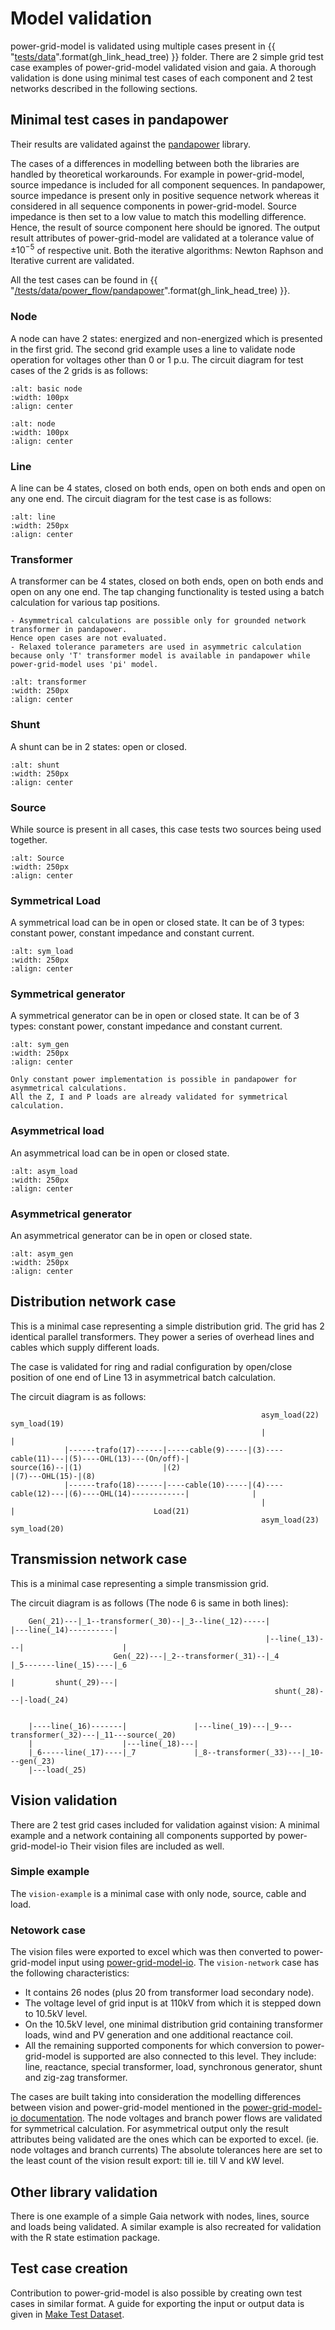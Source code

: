 <!--
SPDX-FileCopyrightText: 2022 Contributors to the Power Grid Model project <dynamic.grid.calculation@alliander.com>

SPDX-License-Identifier: MPL-2.0
-->

# Model validation

power-grid-model is validated using multiple cases present in {{ "[tests/data]({}/tests/data)".format(gh_link_head_tree) }} folder.
There are 2 simple grid test case examples of power-grid-model validated vision and gaia. 
A thorough validation is done using minimal test cases of each component and 2 test networks described in the following sections.

## Minimal test cases in pandapower

Their results are validated against the [pandapower](http://www.pandapower.org/) library.

The cases of a differences in modelling between both the libraries are handled by theoretical workarounds.
For example in power-grid-model, source impedance is included for all component sequences. 
In pandapower, source impedance is present only in positive sequence network whereas it considered in all sequence components in power-grid-model.
Source impedance is then set to a low value to match this modelling difference.
Hence, the result of source component here should be ignored.
The output result attributes of power-grid-model are validated at a tolerance value of $\pm10^{-5}$ of respective unit.
Both the iterative algorithms: Newton Raphson and Iterative current are validated.

All the test cases can be found in {{ "[/tests/data/power_flow/pandapower]({}/tests/data/power_flow/pandapower)".format(gh_link_head_tree) }}. 

### Node 

A node can have 2 states: energized and non-energized which is presented in the first grid.
The second grid example uses a line to validate node operation for voltages other than 0 or 1 p.u.
The circuit diagram for test cases of the 2 grids is as follows:

```{image} ../images/validation/basic_node.svg
:alt: basic node
:width: 100px
:align: center
```
```{image} ../images/validation/node.svg
:alt: node
:width: 100px
:align: center
```

### Line

A line can be 4 states, closed on both ends, open on both ends and open on any one end.
The circuit diagram for the test case is as follows:
```{image} ../images/validation/line.svg
:alt: line
:width: 250px
:align: center
```

### Transformer

A transformer can be 4 states, closed on both ends, open on both ends and open on any one end.
The tap changing functionality is tested using a batch calculation for various tap positions.

```{note}
- Asymmetrical calculations are possible only for grounded network transformer in pandapower. 
Hence open cases are not evaluated.
- Relaxed tolerance parameters are used in asymmetric calculation 
because only 'T' transformer model is available in pandapower while power-grid-model uses 'pi' model.
```
```{image} ../images/validation/transformer.svg
:alt: transformer
:width: 250px
:align: center
```

### Shunt

A shunt can be in 2 states: open or closed.
```{image} ../images/validation/shunt.svg
:alt: shunt
:width: 250px
:align: center
```

### Source

While source is present in all cases, this case tests two sources being used together.
```{image} ../images/validation/source.svg
:alt: Source
:width: 250px
:align: center
```

### Symmetrical Load

A symmetrical load can be in open or closed state. It can be of 3 types: constant power, constant impedance and constant current.
```{image} ../images/validation/sym_load.svg
:alt: sym_load
:width: 250px
:align: center
```

### Symmetrical generator

A symmetrical generator can be in open or closed state. It can be of 3 types: constant power, constant impedance and constant current.
```{image} ../images/validation/sym_gen.svg
:alt: sym_gen
:width: 250px
:align: center
```

```{note}
Only constant power implementation is possible in pandapower for asymmetrical calculations. 
All the Z, I and P loads are already validated for symmetrical calculation.
```

### Asymmetrical load

An asymmetrical load can be in open or closed state. 
```{image} ../images/validation/asym_load.svg
:alt: asym_load
:width: 250px
:align: center
```

### Asymmetrical generator

An asymmetrical generator can be in open or closed state.
```{image} ../images/validation/asym_gen.svg
:alt: asym_gen
:width: 250px
:align: center
```

## Distribution network case

This is a minimal case representing a simple distribution grid. 
The grid has 2 identical parallel transformers. 
They power a series of overhead lines and cables which supply different loads.

The case is validated for ring and radial configuration by open/close position of 
one end of Line 13 in asymmetrical batch calculation.

The circuit diagram is as follows:
```
                                                        asym_load(22)       sym_load(19)
                                                        |                   |
            |------trafo(17)------|-----cable(9)-----|(3)----cable(11)---|(5)----OHL(13)---(On/off)-|
source(16)--|(1)                  |(2)                                                              |(7)---OHL(15)-|(8)
            |------trafo(18)------|----cable(10)-----|(4)----cable(12)---|(6)----OHL(14)------------|              |
                                                        |                   |                               Load(21)
                                                        asym_load(23)       sym_load(20)
```

## Transmission network case

This is a minimal case representing a simple transmission grid. 

The circuit diagram is as follows (The node 6 is same in both lines):
```
    Gen(_21)---|_1--transformer(_30)--|_3--line(_12)-----|              |---line(_14)----------|
                                                         |--line(_13)---|                      |
                       Gen(_22)---|_2--transformer(_31)--|_4            |_5-------line(_15)----|_6
                                                                        |         shunt(_29)---|
                                                           shunt(_28)---|-load(_24)
                                                         

    |----line(_16)-------|               |---line(_19)---|_9---transformer(_32)---|_11---source(_20)
    |                    |---line(_18)---|
    |_6-----line(_17)----|_7             |_8--transformer(_33)---|_10---gen(_23)
    |---load(_25)
```


## Vision validation

There are 2 test grid cases included for validation against vision: A minimal example and a network containing all components supported by power-grid-model-io
Their vision files are included as well.

### Simple example

The `vision-example` is a minimal case with only node, source, cable and load.

### Netowork case

The vision files were exported to excel which was then converted to power-grid-model input using [power-grid-model-io](https://github.com/PowerGridModel/power-grid-model-io).
The `vision-network` case has the following characteristics:
- It contains 26 nodes (plus 20 from transformer load secondary node). 
- The voltage level of grid input is at 110kV from which it is stepped down to 10.5kV level. 
- On the 10.5kV level, one minimal distribution grid containing transformer loads, wind and PV generation and one additional reactance coil. 
- All the remaining supported components for which conversion to power-grid-model is supported are also connected to this level.
They include: line, reactance, special transformer, load, synchronous generator, shunt and zig-zag transformer.

The cases are built taking into consideration the modelling differences between vision and power-grid-model mentioned in the [power-grid-model-io documentation](https://power-grid-model-io.readthedocs.io/).
The node voltages and branch power flows are validated for symmetrical calculation.
For asymmetrical output only the result attributes being validated are the ones which can be exported to excel. (ie. node voltages and branch currents)
The absolute tolerances here are set to the least count of the vision result export: till ie. till V and kW level.

## Other library validation

There is one example of a simple Gaia network with nodes, lines, source and loads being validated.
A similar example is also recreated for validation with the R state estimation package.

## Test case creation

Contribution to power-grid-model is also possible by creating own test cases in similar format. 
A guide for exporting the input or output data is given in [Make Test Dataset](../examples/Make%20Test%20Dataset.ipynb).
